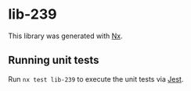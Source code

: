 # lib-239

This library was generated with [Nx](https://nx.dev).

## Running unit tests

Run `nx test lib-239` to execute the unit tests via [Jest](https://jestjs.io).
